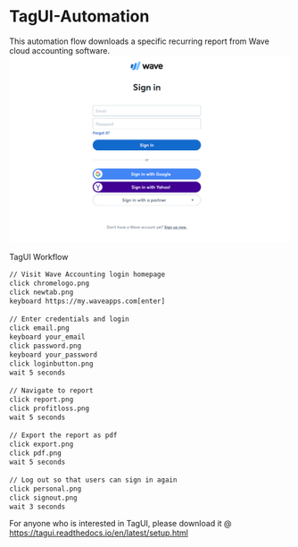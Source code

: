 # TagUI-Automation
This automation flow downloads a specific recurring report from Wave cloud accounting software.
![image WebSigIn](https://github.com/MinionsAnalyst/TagUI-Automation/blob/master/WebSigIn.PNG)

TagUI Workflow
```
// Visit Wave Accounting login homepage
click chromelogo.png
click newtab.png
keyboard https://my.waveapps.com[enter]

// Enter credentials and login
click email.png
keyboard your_email
click password.png
keyboard your_password
click loginbutton.png
wait 5 seconds 

// Navigate to report
click report.png
click profitloss.png
wait 5 seconds

// Export the report as pdf
click export.png
click pdf.png
wait 5 seconds

// Log out so that users can sign in again
click personal.png
click signout.png
wait 3 seconds
```

For anyone who is interested in TagUI, please download it @ https://tagui.readthedocs.io/en/latest/setup.html
